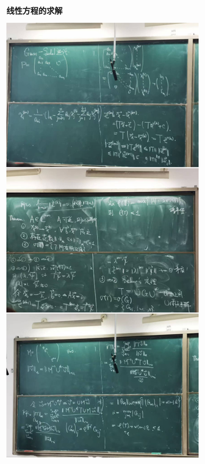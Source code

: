 ## 线性方程的求解

<img src="../../Image/image-20240928161009511.png" alt="image-20240928161009511" style="zoom:50%;" />

<img src="../../Image/image-20240928160828814.png" alt="image-20240928160828814" style="zoom:50%;" />

<img src="../../Image/image-20240928160900393.png" alt="image-20240928160900393" style="zoom:50%;" />